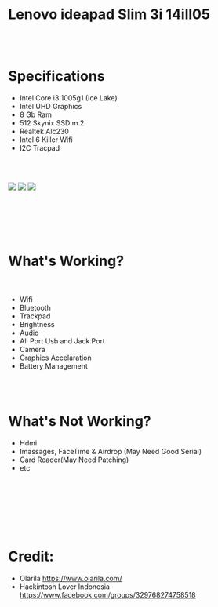# Lenovo ideapad Slim 3i 14ill05
<br/><br/>
# Specifications
- Intel Core i3 1005g1 (Ice Lake)
- Intel UHD Graphics
- 8 Gb Ram
- 512 Skynix SSD m.2
- Realtek Alc230
- Intel 6 Killer Wifi
- I2C Tracpad

<br/><br/>

![](https://user-images.githubusercontent.com/58174204/121806170-5d1d9780-cc81-11eb-959f-4270547616e5.png)
![](https://user-images.githubusercontent.com/58174204/121806091-02843b80-cc81-11eb-8081-a6c752b95e52.png)
![](https://user-images.githubusercontent.com/58174204/121806099-0e6ffd80-cc81-11eb-9fbf-f372c055ff21.png)
<br/><br/>
<br/><br/>
<br/><br/>

# What's Working?<br/><br/>
- Wifi
- Bluetooth
- Trackpad
- Brightness
- Audio
- All Port Usb and Jack Port
- Camera
- Graphics Accelaration
- Battery Management

<br/><br/>


# What's Not Working?
- Hdmi
- Imassages, FaceTime & Airdrop (May Need Good Serial)
- Card Reader(May Need Patching)
- etc

<br/><br/>
<br/><br/>
<br/><br/>

# Credit:
- Olarila
https://www.olarila.com/
- Hackintosh Lover Indonesia
https://www.facebook.com/groups/329768274758518
